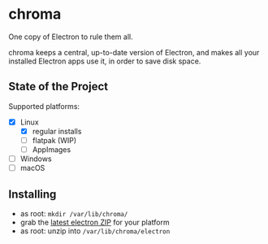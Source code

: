 # chroma
One copy of Electron to rule them all.

chroma keeps a central, up-to-date version of Electron, and makes all your installed Electron apps use it, in order to save disk space.

## State of the Project

Supported platforms:
 * [X] Linux
    * [X] regular installs
    * [ ] flatpak (WIP)
    * [ ] AppImages
 * [ ] Windows
 * [ ] macOS

## Installing

 * as root: `mkdir /var/lib/chroma/`
 * grab the [latest electron ZIP](https://github.com/electron/electron/releases/latest) for your platform
 * as root: unzip into `/var/lib/chroma/electron`

